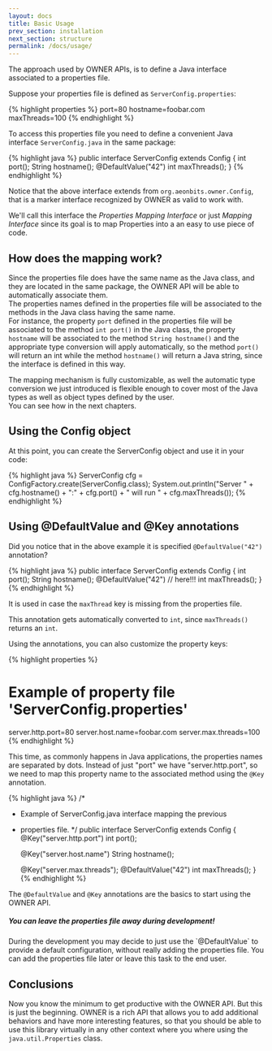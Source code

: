 ```yaml
---
layout: docs
title: Basic Usage
prev_section: installation
next_section: structure
permalink: /docs/usage/
---
```


The approach used by OWNER APIs, is to define a Java interface associated to a
properties file.

Suppose your properties file is defined as `ServerConfig.properties`:

{% highlight properties %}
port=80
hostname=foobar.com
maxThreads=100
{% endhighlight %}

To access this properties file you need to define a convenient Java interface 
`ServerConfig.java` in the same package:

{% highlight java %}
public interface ServerConfig extends Config {
    int port();
    String hostname();
    @DefaultValue("42")
    int maxThreads();
}
{% endhighlight %}

Notice that the above interface extends from `org.aeonbits.owner.Config`, that
is a marker interface recognized by OWNER as valid to work with.

We'll call this interface the *Properties Mapping Interface* or just
*Mapping Interface* since its goal is to map Properties into a an easy to use
piece of code.


How does the mapping work?
--------------------------

Since the properties file does have the same name as the Java class, and they
are located in the same package, the OWNER API will be able to automatically
associate them.  
The properties names defined in the properties file will be associated to the
methods in the Java class having the same name.  
For instance, the property `port` defined in the properties file will be 
associated to the method `int port()` in the Java class, the property `hostname`
will be associated to the method `String hostname()` and the appropriate type
conversion will apply automatically, so the method `port()` will return an int
while the method `hostname()` will return a Java string, since the interface is
defined in this way.

The mapping mechanism is fully customizable, as well the automatic type 
conversion we just introduced is flexible enough to cover most of the Java types 
as well as object types defined by the user.  
You can see how in the next chapters.

## Using the Config object

At this point, you can create the ServerConfig object and use it in your code:

{% highlight java %}
ServerConfig cfg = ConfigFactory.create(ServerConfig.class);
System.out.println("Server " + cfg.hostname() + ":" + cfg.port() +
                   " will run " + cfg.maxThreads());
{% endhighlight %}


Using @DefaultValue and @Key annotations
----------------------------------------

Did you notice that in the above example it is specified `@DefaultValue("42")` 
annotation? 

{% highlight java %}
public interface ServerConfig extends Config {
    int port();
    String hostname();
    @DefaultValue("42")    // here!!!
    int maxThreads();
}
{% endhighlight %}

It is used in case the `maxThread` key is missing from the
properties file.

This annotation gets automatically converted to `int`, since `maxThreads()`
returns an `int`. 

Using the annotations, you can also customize the property keys:

{% highlight properties %}
# Example of property file 'ServerConfig.properties'
server.http.port=80
server.host.name=foobar.com
server.max.threads=100
{% endhighlight %}

This time, as commonly happens in Java applications, the properties names are
separated by dots. Instead of just "port" we have "server.http.port", so we
need to map this property name to the associated method using the `@Key`
annotation.

{% highlight java %}
/*
 * Example of ServerConfig.java interface mapping the previous 
 * properties file.
 */
public interface ServerConfig extends Config {
    @Key("server.http.port")
    int port();

    @Key("server.host.name")
    String hostname();

    @Key("server.max.threads");
    @DefaultValue("42")
    int maxThreads();
}
{% endhighlight %}

The `@DefaultValue` and `@Key` annotations are the basics to start using the
OWNER API.

<div class="note">
  <h5>You can leave the properties file away during development!</h5>
  <p>
     During the development you may decide to just use the `@DefaultValue` to
     provide a default configuration, without really adding the properties file.
     You can add the properties file later or leave this task to the end user.
  </p>
</div>


Conclusions
-----------

Now you know the minimum to get productive with the OWNER API. But this is just
the beginning. OWNER is a rich API that allows you to add additional behaviors
and have more interesting features, so that you should be able to use this 
library virtually in any other context where you where using the 
`java.util.Properties` class.
